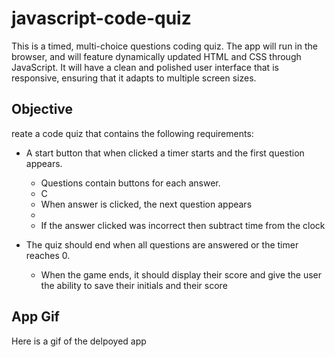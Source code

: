 # javascript-code-quiz
This is a timed, multi-choice questions coding quiz. The app will run in the browser, and will feature dynamically updated HTML and CSS through JavaScript. It will have a clean and polished user interface that is responsive, ensuring that it adapts to multiple screen sizes.

## Objective
reate a code quiz that contains the following requirements:

* A start button that when clicked a timer starts and the first question appears.
 
  * Questions contain buttons for each answer.
  * C
  * When answer is clicked, the next question appears
  * 
  * If the answer clicked was incorrect then subtract time from the clock

* The quiz should end when all questions are answered or the timer reaches 0.

  * When the game ends, it should display their score and give the user the ability to save their initials and their score

## App Gif
  Here is a gif of the delpoyed app 
  